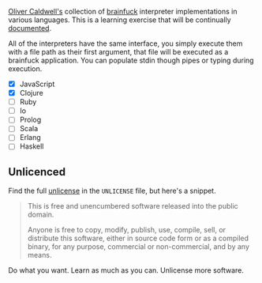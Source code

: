 [Oliver Caldwell's][author] collection of [brainfuck][] interpreter implementations in various languages. This is a learning exercise that will be continually [documented][blog].

All of the interpreters have the same interface, you simply execute them with a file path as their first argument, that file will be executed as a brainfuck application. You can populate stdin though pipes or typing during execution.

 * [X] JavaScript
 * [X] Clojure
 * [ ] Ruby
 * [ ] Io
 * [ ] Prolog
 * [ ] Scala
 * [ ] Erlang
 * [ ] Haskell

## Unlicenced

Find the full [unlicense][] in the `UNLICENSE` file, but here's a snippet.

>This is free and unencumbered software released into the public domain.
>
>Anyone is free to copy, modify, publish, use, compile, sell, or distribute this software, either in source code form or as a compiled binary, for any purpose, commercial or non-commercial, and by any means.

Do what you want. Learn as much as you can. Unlicense more software.

[author]: http://oli.me.uk/
[brainfuck]: http://en.wikipedia.org/wiki/Brainfuck
[blog]: http://oli.me.uk/category/brainfuck/
[unlicense]: http://unlicense.org/
